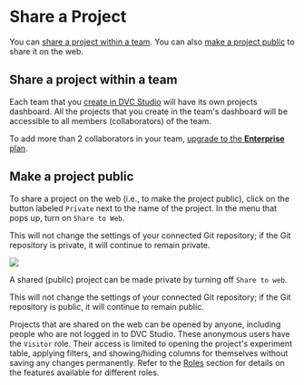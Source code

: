 # Share a Project

You can [share a project within a team](#share-a-project-within-a-team). You can
also [make a project public](#make-a-project-public) to share it on the web.

## Share a project within a team

Each team that you
[create in DVC Studio](/doc/studio/user-guide/team-collaboration) will have its
own projects dashboard. All the projects that you create in the team's dashboard
will be accessible to all members (collaborators) of the team.

To add more than 2 collaborators in your team,
[upgrade to the **Enterprise** plan](/doc/studio/user-guide/team-collaboration#get-enterprise).

## Make a project public

To share a project on the web (i.e., to make the project public), click on the
button labeled `Private` next to the name of the project. In the menu that pops
up, turn on `Share to Web`.

<admon>

This will not change the settings of your connected Git repository; if the Git
repository is private, it will continue to remain private.

</admon>

![](https://static.iterative.ai/img/studio/project_share.png)

A shared (public) project can be made private by turning off `Share to web`.

<admon>

This will not change the settings of your connected Git repository; if the Git
repository is public, it will continue to remain public.

</admon>

Projects that are shared on the web can be opened by anyone, including people
who are not logged in to DVC Studio. These anonymous users have the `Visitor`
role. Their access is limited to opening the project's experiment table,
applying filters, and showing/hiding columns for themselves without saving any
changes permanently. Refer to the
[Roles](/doc/studio/user-guide/team-collaboration#roles) section for details on
the features available for different roles.

